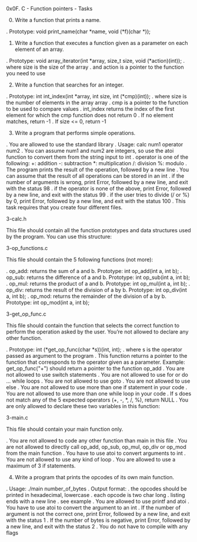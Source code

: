 0x0F. C - Function pointers - Tasks

0. Write a function that prints a name.

  . Prototype: void print_name(char *name, void (*f)(char *));


1. Write a function that executes a function given as a parameter on each element of an array.

  . Prototype: void array_iterator(int *array, size_t size, void (*action)(int));
  . where size is the size of the array
  . and action is a pointer to the function you need to use

2. Write a function that searches for an integer.

. Prototype: int int_index(int *array, int size, int (*cmp)(int));
. where size is the number of elements in the array array
. cmp is a pointer to the function to be used to compare values
. int_index returns the index of the first element for which the cmp function does not return 0
. If no element matches, return -1
. If size <= 0, return -1

3. Write a program that performs simple operations.

. You are allowed to use the standard library
. Usage: calc num1 operator num2
. You can assume num1 and num2 are integers, so use the atoi function to convert them from the string input to int
. operator is one of the following:
+: addition
-: subtraction
*: multiplication
/: division
%: modulo
. The program prints the result of the operation, followed by a new line
. You can assume that the result of all operations can be stored in an int
. if the number of arguments is wrong, print Error, followed by a new line, and exit with the status 98
. if the operator is none of the above, print Error, followed by a new line, and exit with the status 99
. if the user tries to divide (/ or %) by 0, print Error, followed by a new line, and exit with the status 100
. This task requires that you create four different files.

3-calc.h

This file should contain all the function prototypes and data structures used by the program. You can use this structure:

3-op_functions.c

This file should contain the 5 following functions (not more):

. op_add: returns the sum of a and b. Prototype: int op_add(int a, int b);
. op_sub: returns the difference of a and b. Prototype: int op_sub(int a, int b);
. op_mul: returns the product of a and b. Prototype: int op_mul(int a, int b);
. op_div: returns the result of the division of a by b. Prototype: int op_div(int a, int b);
. op_mod: returns the remainder of the division of a by b. Prototype: int op_mod(int a, int b);

3-get_op_func.c

This file should contain the function that selects the correct function to perform the operation asked by the user. You’re not allowed to declare any other function.

. Prototype: int (*get_op_func(char *s))(int, int);
. where s is the operator passed as argument to the program
. This function returns a pointer to the function that corresponds to the operator given as a parameter. Example: get_op_func("+") should return a pointer to the function op_add
. You are not allowed to use switch statements
. You are not allowed to use for or do ... while loops
. You are not allowed to use goto
. You are not allowed to use else
. You are not allowed to use more than one if statement in your code
. You are not allowed to use more than one while loop in your code
. If s does not match any of the 5 expected operators (+, -, *, /, %), return NULL
. You are only allowed to declare these two variables in this function:

3-main.c

This file should contain your main function only.

. You are not allowed to code any other function than main in this file
. You are not allowed to directly call op_add, op_sub, op_mul, op_div or op_mod from the main function
. You have to use atoi to convert arguments to int
. You are not allowed to use any kind of loop
. You are allowed to use a maximum of 3 if statements.

4. Write a program that prints the opcodes of its own main function.

. Usage: ./main number_of_bytes
. Output format:
  . the opcodes should be printed in hexadecimal, lowercase
  . each opcode is two char long
  . listing ends with a new line
  . see example
. You are allowed to use printf and atoi
. You have to use atoi to convert the argument to an int
. If the number of argument is not the correct one, print Error, followed by a new line, and exit with the status 1
. If the number of bytes is negative, print Error, followed by a new line, and exit with the status 2
. You do not have to compile with any flags
